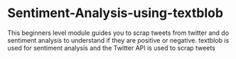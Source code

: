 # Sentiment-Analysis-using-textblob
This beginners level module guides you to scrap tweets from twitter and do sentiment analysis to understand if they are positive or negative. textblob is used for sentiment analysis and the Twitter API is used to scrap tweets
